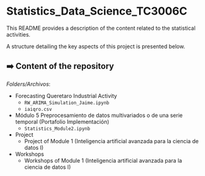 # Statistics_Data_Science_TC3006C

This README provides a description of the content related to the statistical activities.

A structure detailing the key aspects of this project is presented below.

## :arrow_right: Content of the repository

 _Folders/Archivos_: 
- Forecasting Queretaro Industrial Activity
     - `RW_ARIMA_Simulation_Jaime.ipynb`
     - `iaiqro.csv`
 - Módulo 5 Preprocesamiento de datos multivariados o de una serie temporal (Portafolio Implementación)
   - `Statistics_Module2.ipynb`
- Project
   - Project of Module 1 (Inteligencia artificial avanzada para la ciencia de datos I)
- Workshops
   - Workshops of Module 1  (Inteligencia artificial avanzada para la ciencia de datos I)

